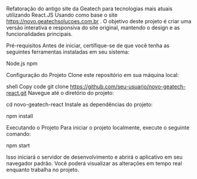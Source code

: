 Refatoração do antigo site da Geatech para tecnologias mais atuais utilizando
React.JS
Usando como base o site https://novo.geatechsolucoes.com.br . O objetivo deste projeto é criar uma versão interativa e responsiva do site original, mantendo o design e as funcionalidades principais.

Pré-requisitos
Antes de iniciar, certifique-se de que você tenha as seguintes ferramentas instaladas em seu sistema:

Node.js
npm

Configuração do Projeto
Clone este repositório em sua máquina local:

shell
Copy code
git clone https://github.com/seu-usuario/novo-geatech-react.git
Navegue até o diretório do projeto:


cd novo-geatech-react
Instale as dependências do projeto:


npm install

Executando o Projeto
Para iniciar o projeto localmente, execute o seguinte comando:


npm start

Isso iniciará o servidor de desenvolvimento e abrirá o aplicativo em seu navegador padrão. Você poderá visualizar as alterações em tempo real enquanto trabalha no projeto.
